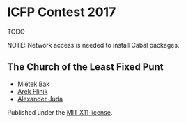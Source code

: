 ICFP Contest 2017
=================

TODO

NOTE: Network access is needed to install Cabal packages.


The Church of the Least Fixed Punt
----------------------------------

- [Miëtek Bak](http://github.com/mietek)
- [Arek Flinik](http://github.com/aflinik)
- [Alexander Juda](http://github.com/airalex)

Published under the [MIT X11 license](LICENSE).
